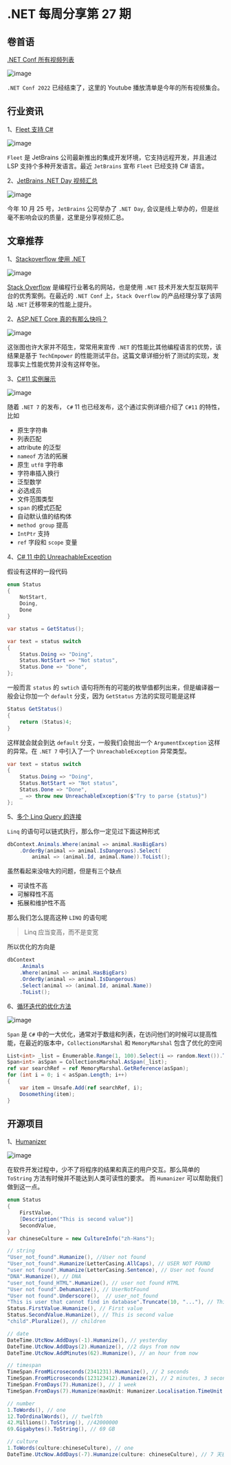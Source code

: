 # .NET 每周分享第 27 期

## 卷首语

[.NET Conf 所有视频列表](https://www.youtube.com/watch?v=8V_BUGFKdaI&list=PLdo4fOcmZ0oVlqu_V8EXUDDnPsYwemxjn&index=1&ab_channel=dotnet)

![image](https://dotnetweeklyimages.blob.core.windows.net/027/.netconfi.png)

`.NET Conf 2022` 已经结束了，这里的 Youtube 播放清单是今年的所有视频集合。

## 行业资讯

1、[Fleet 支持 C#](https://blog.jetbrains.com/dotnet/2022/11/17/csharp-support-in-fleet/?utm_campaign=fleet&utm_content=blog-post-cs-fleet&utm_medium=referral&utm_source=twitter)

![image](https://dotnetweeklyimages.blob.core.windows.net/027/fleet.png)

`Fleet` 是 JetBrains 公司最新推出的集成开发环境，它支持远程开发，并且通过 LSP 支持个多种开发语言。最近 `JetBrains` 宣布 `Fleet` 已经支持 C# 语言。

2、[JetBrains .NET Day 视频汇总](https://www.youtube.com/playlist?list=PLQ176FUIyIUbSS1HBVrqEyNHpfSh166KW)

![image](https://dotnetweeklyimages.blob.core.windows.net/027/.netopenday.png)

今年 10 月 25 号，`JetBrains` 公司举办了 `.NET Day`, 会议是线上举办的，但是丝毫不影响会议的质量，这里是分享视频汇总。

## 文章推荐

1、[Stackoverflow 使用 .NET](https://devblogs.microsoft.com/visualstudio/learn-github-in-visual-studio-learning-series/)

![image](https://dotnetweeklyimages.blob.core.windows.net/027/so.png)

[Stack Overflow](https://stackoverflow.com/) 是编程行业著名的网站，也是使用 `.NET` 技术开发大型互联网平台的优秀案例。在最近的 `.NET Conf` 上，`Stack Overflow` 的产品经理分享了该网站 `.NET` 迁移带来的性能上提升。

2、[ASP.NET Core 真的有那么快吗？](https://dusted.codes/how-fast-is-really-aspnet-core)

![image](https://dotnetweeklyimages.blob.core.windows.net/027/performance.png)

这张图也许大家并不陌生，常常用来宣传 `.NET` 的性能比其他编程语言的优势，该结果是基于 `TechEmpower` 的性能测试平台。这篇文章详细分析了测试的实现，发现事实上性能优势并没有这样夸张。

3、[C#11 实例展示](https://www.youtube.com/watch?v=cqCBhkNroDI&ab_channel=NickChapsas)

![image](https://dotnetweeklyimages.blob.core.windows.net/027/Csharp11.png)

随着 `.NET 7` 的发布， `C#` 11 也已经发布，这个通过实例详细介绍了 `C#11` 的特性，比如

- 原生字符串
- 列表匹配
- attribute 的泛型
- `nameof` 方法的拓展
- 原生 `utf8` 字符串
- 字符串插入换行
- 泛型数学
- 必选成员
- 文件范围类型
- `span` 的模式匹配
- 自动默认值的结构体
- `method group` 提高
- `IntPtr` 支持
- `ref` 字段和 `scope` 变量

4、[C# 11 中的 UnreachableException](https://www.youtube.com/watch?v=s_NrqRI7Gnc&ab_channel=NickChapsas)

假设有这样的一段代码

```csharp
enum Status
{
    NotStart,
    Doing,
    Done
}

var status = GetStatus();

var text = status switch
{
    Status.Doing => "Doing",
    Status.NotStart => "Not status",
    Status.Done => "Done",
};
```

一般而言 `status` 的 `swtich` 语句将所有的可能的枚举值都列出来，但是编译器一般会让你加一个 `default` 分支，因为 `GetStatus` 方法的实现可能是这样

```csharp
Status GetStatus()
{
    return (Status)4;
}
```

这样就会就会到达 `default` 分支，一般我们会抛出一个 `ArgumentException` 这样的异常。在 `.NET 7` 中引入了一个 `UnreachableException` 异常类型。

```csharp
var text = status switch
{
    Status.Doing => "Doing",
    Status.NotStart => "Not status",
    Status.Done => "Done",
    _ => throw new UnreachableException($"Try to parse {status}")
};
```

5、[多个 Linq Query 的连接](https://www.milanjovanovic.tech/blog/why-i-write-tall-linq-queries)

`Linq` 的语句可以链式执行，那么你一定见过下面这种形式

```csharp
dbContext.Animals.Where(animal => animal.HasBigEars)
    .OrderBy(animal => animal.IsDangerous).Select(
        animal => (animal.Id, animal.Name)).ToList();
```

虽然看起来没啥大的问题，但是有三个缺点

- 可读性不高
- 可解释性不高
- 拓展和维护性不高

那么我们怎么提高这种 `LINQ` 的语句呢

> Linq 应当变高，而不是变宽

所以优化的方向是

```csharp
dbContext
    .Animals
    .Where(animal => animal.HasBigEars)
    .OrderBy(animal => animal.IsDangerous)
    .Select(animal => (animal.Id, animal.Name))
    .ToList();
```

6、[循环迭代的优化方法](https://www.youtube.com/watch?v=cwBrWn4m9y8&ab_channel=NickChapsas)

![image](https://dotnetweeklyimages.blob.core.windows.net/027/span.png)

`Span` 是 `C#` 中的一大优化，通常对于数组和列表，在访问他们的时候可以提高性能，在最近的版本中，`CollectionsMarshal` 和 `MemoryMarshal` 包含了优化的空间

```csharp
List<int> _list = Enumerable.Range(1, 100).Select(i => random.Next()).ToList();
Span<int> asSpan = CollectionsMarshal.AsSpan(_list);
ref var searchRef = ref MemoryMarshal.GetReference(asSpan);
for (int i = 0; i < asSpan.Length; i++)
{
    var item = Unsafe.Add(ref searchRef, i);
    Dosomething(item);
}
```

## 开源项目

1、[Humanizer](https://github.com/Humanizr/Humanizer)

![image](https://dotnetweeklyimages.blob.core.windows.net/027/humanizer.png)

在软件开发过程中，少不了将程序的结果和真正的用户交互。那么简单的 `ToString` 方法有时候并不能达到人类可读性的要求。 而 `Humanizer` 可以帮助我们做到这一点。

```csharp
enum Status
{
    FirstValue,
    [Description("This is second value")]
    SecondValue,
}
var chineseCulture = new CultureInfo("zh-Hans");

// string
"User_not_found".Humanize(), //User not found
"User_not_found".Humanize(LetterCasing.AllCaps), // USER NOT FOUND
"user not found".Humanize(LetterCasing.Sentence), // User not found
"DNA".Humanize(), // DNA
"user_not_found_HTML".Humanize(), // user not found HTML
"User not found".Dehumanize(), // UserNotFound
"User not found".Underscore(),  // user_not_found
"This is user that cannot find in database".Truncate(10, "..."), // This is...
Status.FirstValue.Humanize(), // First value
Status.SecondValue.Humanize(), // This is second value
"child".Pluralize(), // children

// date
DateTime.UtcNow.AddDays(-1).Humanize(), // yesterday
DateTime.UtcNow.AddDays(2).Humanize(), //2 days from now
DateTime.UtcNow.AddMinutes(62).Humanize(), // an hour from now

// timespan
TimeSpan.FromMicroseconds(2341231).Humanize(), // 2 seconds
TimeSpan.FromMicroseconds(123123412).Humanize(2), // 2 minutes, 3 seconds
TimeSpan.FromDays(7).Humanize(), // 1 week
TimeSpan.FromDays(7).Humanize(maxUnit: Humanizer.Localisation.TimeUnit.Day), // 7 days

// number
1.ToWords(), // one
12.ToOrdinalWords(), // twelfth
42.Millions().ToString(), //42000000
69.Gigabytes().ToString(), // 69 GB

// culture
1.ToWords(culture:chineseCulture), // one
DateTime.UtcNow.AddDays(-7).Humanize(culture: chineseCulture), // 7 天前
```
